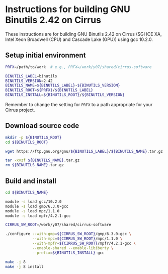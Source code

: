 Instructions for building GNU Binutils 2.42 on Cirrus
=====================================================

These instructions are for building GNU Binutils 2.42 on Cirrus (SGI ICE XA, Intel Xeon Broadwell (CPU) and Cascade Lake (GPU)) using gcc 10.2.0.


Setup initial environment
-------------------------

```bash
PRFX=/path/to/work  # e.g., PRFX=/work/y07/shared/cirrus-software

BINUTILS_LABEL=binutils
BINUTILS_VERSION=2.42
BINUTILS_NAME=${BINUTILS_LABEL}-${BINUTILS_VERSION}
BINUTILS_ROOT=${PRFX}/${BINUTILS_LABEL}
BINUTILS_INSTALL=${BINUTILS_ROOT}/${BINUTILS_VERSION}
```

Remember to change the setting for `PRFX` to a path appropriate for your Cirrus project.


Download source code
--------------------

```bash
mkdir -p ${BINUTILS_ROOT}
cd ${BINUTILS_ROOT}

wget https://ftp.gnu.org/gnu/${BINUTILS_LABEL}/${BINUTILS_NAME}.tar.gz

tar -xvzf ${BINUTILS_NAME}.tar.gz
rm ${BINUTILS_NAME}.tar.gz
```


Build and install
-----------------

```bash
cd ${BINUTILS_NAME}

module -s load gcc/10.2.0
module -s load gmp/6.3.0-gcc
module -s load mpc/1.1.0
module -s load mpfr/4.2.1-gcc

CIRRUS_SW_ROOT=/work/y07/shared/cirrus-software

./configure --with-gmp=${CIRRUS_SW_ROOT}/gmp/6.3.0-gcc \
            --with-mpc=${CIRRUS_SW_ROOT}/mpc/1.1.0 \
            --with-mpfr=${CIRRUS_SW_ROOT}/mpfr/4.2.1-gcc \
            --enable-shared --enable-libiberty \
            --prefix=${BINUTILS_INSTALL}-gcc

make -j 8
make -j 8 install
```

